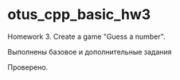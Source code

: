 # otus_cpp_basic_hw3
Homework 3. Create a game "Guess a number".

Выполнены базовое и дополнительные задания

Проверено.
